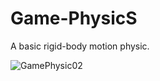 # Game-PhysicS
A basic rigid-body motion physic.<p>
  
![GamePhysic02](https://user-images.githubusercontent.com/22451778/135224127-cef1d368-e59f-4fed-8148-bb4c9bf3dedf.gif)
